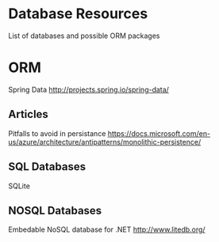 # Database Resources

List of databases and possible ORM packages

# ORM
Spring Data
http://projects.spring.io/spring-data/

## Articles
Pitfalls to avoid in persistance
https://docs.microsoft.com/en-us/azure/architecture/antipatterns/monolithic-persistence/


## SQL Databases
SQLite

## NOSQL Databases
Embedable NoSQL database for .NET
http://www.litedb.org/

